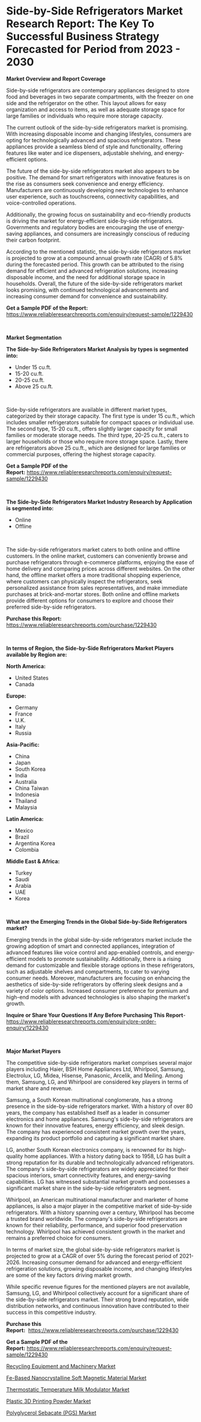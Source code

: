 <p><h1>Side-by-Side Refrigerators Market Research Report: The Key To Successful Business Strategy Forecasted for Period from 2023 - 2030</h1></p><p><strong>Market Overview and Report Coverage</strong></p>
<p><p>Side-by-side refrigerators are contemporary appliances designed to store food and beverages in two separate compartments, with the freezer on one side and the refrigerator on the other. This layout allows for easy organization and access to items, as well as adequate storage space for large families or individuals who require more storage capacity.</p><p>The current outlook of the side-by-side refrigerators market is promising. With increasing disposable income and changing lifestyles, consumers are opting for technologically advanced and spacious refrigerators. These appliances provide a seamless blend of style and functionality, offering features like water and ice dispensers, adjustable shelving, and energy-efficient options.</p><p>The future of the side-by-side refrigerators market also appears to be positive. The demand for smart refrigerators with innovative features is on the rise as consumers seek convenience and energy efficiency. Manufacturers are continuously developing new technologies to enhance user experience, such as touchscreens, connectivity capabilities, and voice-controlled operations.</p><p>Additionally, the growing focus on sustainability and eco-friendly products is driving the market for energy-efficient side-by-side refrigerators. Governments and regulatory bodies are encouraging the use of energy-saving appliances, and consumers are increasingly conscious of reducing their carbon footprint.</p><p>According to the mentioned statistic, the side-by-side refrigerators market is projected to grow at a compound annual growth rate (CAGR) of 5.8% during the forecasted period. This growth can be attributed to the rising demand for efficient and advanced refrigeration solutions, increasing disposable income, and the need for additional storage space in households. Overall, the future of the side-by-side refrigerators market looks promising, with continued technological advancements and increasing consumer demand for convenience and sustainability.</p></p>
<p><strong>Get a Sample PDF of the Report:</strong> <a href="https://www.reliableresearchreports.com/enquiry/request-sample/1229430">https://www.reliableresearchreports.com/enquiry/request-sample/1229430</a></p>
<p>&nbsp;</p>
<p><strong>Market Segmentation</strong></p>
<p><strong>The Side-by-Side Refrigerators Market Analysis by types is segmented into:</strong></p>
<p><ul><li>Under 15 cu.ft.</li><li>15-20 cu.ft.</li><li>20-25 cu.ft.</li><li>Above 25 cu.ft.</li></ul></p>
<p>&nbsp;</p>
<p><p>Side-by-side refrigerators are available in different market types, categorized by their storage capacity. The first type is under 15 cu.ft., which includes smaller refrigerators suitable for compact spaces or individual use. The second type, 15-20 cu.ft., offers slightly larger capacity for small families or moderate storage needs. The third type, 20-25 cu.ft., caters to larger households or those who require more storage space. Lastly, there are refrigerators above 25 cu.ft., which are designed for large families or commercial purposes, offering the highest storage capacity.</p></p>
<p><strong>Get a Sample PDF of the Report:</strong>&nbsp;<a href="https://www.reliableresearchreports.com/enquiry/request-sample/1229430">https://www.reliableresearchreports.com/enquiry/request-sample/1229430</a></p>
<p>&nbsp;</p>
<p><strong>The Side-by-Side Refrigerators Market Industry Research by Application is segmented into:</strong></p>
<p><ul><li>Online</li><li>Offline</li></ul></p>
<p>&nbsp;</p>
<p><p>The side-by-side refrigerators market caters to both online and offline customers. In the online market, customers can conveniently browse and purchase refrigerators through e-commerce platforms, enjoying the ease of home delivery and comparing prices across different websites. On the other hand, the offline market offers a more traditional shopping experience, where customers can physically inspect the refrigerators, seek personalized assistance from sales representatives, and make immediate purchases at brick-and-mortar stores. Both online and offline markets provide different options for consumers to explore and choose their preferred side-by-side refrigerators.</p></p>
<p><strong>Purchase this Report:</strong>&nbsp; <a href="https://www.reliableresearchreports.com/purchase/1229430">https://www.reliableresearchreports.com/purchase/1229430</a></p>
<p>&nbsp;</p>
<p><strong>In terms of Region, the Side-by-Side Refrigerators Market Players available by Region are:</strong></p>
<p>
    <p> <strong> North America: </strong>
        <ul>
            <li>United States</li>
            <li>Canada</li>
        </ul>
        </p> 
    <p> <strong> Europe: </strong>
        <ul>
            <li>Germany</li>
            <li>France</li>
            <li>U.K.</li>
            <li>Italy</li>
            <li>Russia</li>
        </ul>
        </p> 
    <p> <strong> Asia-Pacific: </strong>
        <ul>
            <li>China</li>
            <li>Japan</li>
            <li>South Korea</li>
            <li>India</li>
            <li>Australia</li>
            <li>China Taiwan</li>
            <li>Indonesia</li>
            <li>Thailand</li>
            <li>Malaysia</li>
        </ul>
        </p> 
    <p> <strong> Latin America: </strong>
        <ul>
            <li>Mexico</li>
            <li>Brazil</li>
            <li>Argentina Korea</li>
            <li>Colombia</li>
        </ul>
        </p> 
    <p> <strong> Middle East & Africa: </strong>
        <ul>
            <li>Turkey</li>
            <li>Saudi</li>
            <li>Arabia</li>
            <li>UAE</li>
            <li>Korea</li>
        </ul>
    </p>
    </p>
<p>&nbsp;</p>
<p><strong>What are the Emerging Trends in the Global Side-by-Side Refrigerators market?</strong></p>
<p><p>Emerging trends in the global side-by-side refrigerators market include the growing adoption of smart and connected appliances, integration of advanced features like voice control and app-enabled controls, and energy-efficient models to promote sustainability. Additionally, there is a rising demand for customizable and flexible storage options in these refrigerators, such as adjustable shelves and compartments, to cater to varying consumer needs. Moreover, manufacturers are focusing on enhancing the aesthetics of side-by-side refrigerators by offering sleek designs and a variety of color options. Increased consumer preference for premium and high-end models with advanced technologies is also shaping the market's growth.</p></p>
<p><strong>Inquire or Share Your Questions If Any Before Purchasing This Report</strong>- <a href="https://www.reliableresearchreports.com/enquiry/pre-order-enquiry/1229430">https://www.reliableresearchreports.com/enquiry/pre-order-enquiry/1229430</a></p>
<p>&nbsp;</p>
<p><strong>Major Market Players</strong></p>
<p><p>The competitive side-by-side refrigerators market comprises several major players including Haier, BSH Home Appliances Ltd, Whirlpool, Samsung, Electrolux, LG, Midea, Hisense, Panasonic, Arcelik, and Meiling. Among them, Samsung, LG, and Whirlpool are considered key players in terms of market share and revenue.</p><p>Samsung, a South Korean multinational conglomerate, has a strong presence in the side-by-side refrigerators market. With a history of over 80 years, the company has established itself as a leader in consumer electronics and home appliances. Samsung's side-by-side refrigerators are known for their innovative features, energy efficiency, and sleek design. The company has experienced consistent market growth over the years, expanding its product portfolio and capturing a significant market share.</p><p>LG, another South Korean electronics company, is renowned for its high-quality home appliances. With a history dating back to 1958, LG has built a strong reputation for its durable and technologically advanced refrigerators. The company's side-by-side refrigerators are widely appreciated for their spacious interiors, smart connectivity features, and energy-saving capabilities. LG has witnessed substantial market growth and possesses a significant market share in the side-by-side refrigerators segment.</p><p>Whirlpool, an American multinational manufacturer and marketer of home appliances, is also a major player in the competitive market of side-by-side refrigerators. With a history spanning over a century, Whirlpool has become a trusted brand worldwide. The company's side-by-side refrigerators are known for their reliability, performance, and superior food preservation technology. Whirlpool has achieved consistent growth in the market and remains a preferred choice for consumers.</p><p>In terms of market size, the global side-by-side refrigerators market is projected to grow at a CAGR of over 5% during the forecast period of 2021-2026. Increasing consumer demand for advanced and energy-efficient refrigeration solutions, growing disposable income, and changing lifestyles are some of the key factors driving market growth.</p><p>While specific revenue figures for the mentioned players are not available, Samsung, LG, and Whirlpool collectively account for a significant share of the side-by-side refrigerators market. Their strong brand reputation, wide distribution networks, and continuous innovation have contributed to their success in this competitive industry.</p></p>
<p><strong>Purchase this Report:</strong>&nbsp;&nbsp;<a href="https://www.reliableresearchreports.com/purchase/1229430">https://www.reliableresearchreports.com/purchase/1229430</a></p>
<p></p>
<p><strong>Get a Sample PDF of the Report:</strong>&nbsp;<a href="https://www.reliableresearchreports.com/enquiry/request-sample/1229430">https://www.reliableresearchreports.com/enquiry/request-sample/1229430</a></p>
<p><p><a href="https://medium.com/@ebbakautzer/recycling-equipment-and-machinery-market-competitive-analysis-market-trends-and-forecast-to-2030-7283180086e6">Recycling Equipment and Machinery Market</a></p><p><a href="https://github.com/FassouRP/Market-Research-Report-List-1/blob/main/fe-based-nanocrystalline-soft-magnetic-material-market.md">Fe-Based Nanocrystalline Soft Magnetic Material Market</a></p><p><a href="https://www.linkedin.com/pulse/thermostatic-temperature-milk-modulator-market-insights/">Thermostatic Temperature Milk Modulator Market</a></p><p><a href="https://github.com/rexevange/Market-Research-Report-List-1/blob/main/plastic-3d-printing-powder-market.md">Plastic 3D Printing Powder Market</a></p><p><a href="https://medium.com/@madelynhowe/analyzing-polyglycerol-sebacate-pgs-market-global-industry-perspective-and-forecast-2023-to-f55147b07fc1">Polyglycerol Sebacate (PGS) Market</a></p></p>